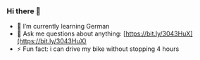### Hi there 👋

- 🌱 I’m currently learning German
- 💬 Ask me questions about anything: [https://bit.ly/3043HuX](https://bit.ly/3043HuX)
- ⚡ Fun fact: i can drive my bike without stopping 4 hours
